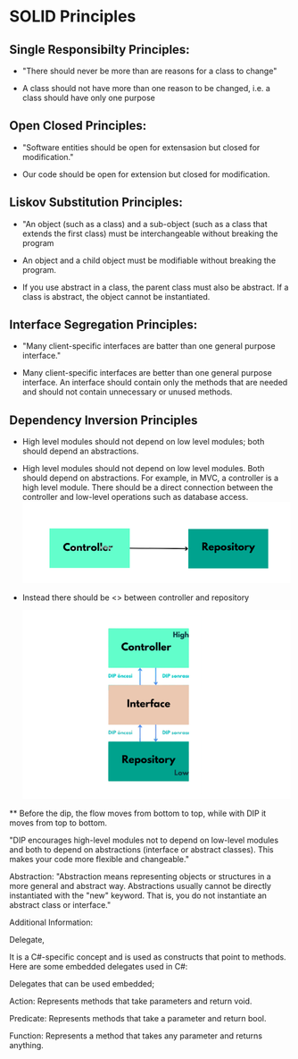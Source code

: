 
# SOLID Principles

## Single Responsibilty Principles:

* "There should never be more than are reasons for a class to change"

* A class should not have more than one reason to be changed, i.e. a class should have only one purpose

## Open Closed Principles:

* "Software entities should be open for extensasion but closed for modification."

* Our code should be open for extension but closed for modification.

## Liskov Substitution Principles:

* "An object (such as a class) and a sub-object (such as a class that extends the first class) must be interchangeable without breaking the program

* An object and a child object must be modifiable without breaking the program.

* If you use abstract in a class, the parent class must also be abstract. If a class is abstract, the object cannot be instantiated.

## Interface Segregation Principles:

* "Many client-specific interfaces are batter than one general purpose interface."

* Many client-specific interfaces are better than one general purpose interface. An interface should contain only the methods that are needed and should not contain unnecessary or unused methods.

## Dependency Inversion Principles

* High level modules should not depend on low level modules; both should depend an abstractions.

* High level modules should not depend on low level modules. Both should depend on abstractions. For example, in MVC, a controller is a high level module. There should be a direct connection between the controller and low-level operations such as database access.
![DIP](DIP.png)

* Instead there should be <<interface>> between controller and repository

  ![automapper](DIPinterface.png)

** Before the dip, the flow moves from bottom to top, while with DIP it moves from top to bottom.

"DIP encourages high-level modules not to depend on low-level modules and both to depend on abstractions (interface or abstract classes). This makes your code more flexible and changeable."

Abstraction: "Abstraction means representing objects or structures in a more general and abstract way. Abstractions usually cannot be directly instantiated with the "new" keyword. That is, you do not instantiate an abstract class or interface."

Additional Information: 

Delegate,

It is a C#-specific concept and is used as constructs that point to methods. Here are some embedded delegates used in C#:

Delegates that can be used embedded;

Action: Represents methods that take parameters and return void.

Predicate: Represents methods that take a parameter and return bool.

Function: Represents a method that takes any parameter and returns anything.

